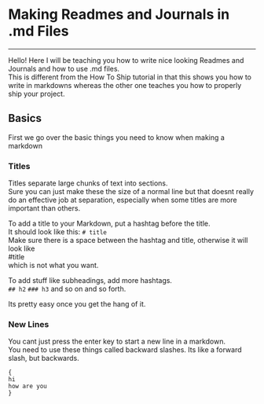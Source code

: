 # Making Readmes and Journals in .md Files
---

Hello! Here I will be teaching you how to write nice looking Readmes and Journals and how to use .md files.\
This is different from the How To Ship tutorial in that this shows you how to write in markdowns whereas the other one teaches you how to properly ship your project.

## Basics

First we go over the basic things you need to know when making a markdown

### Titles

Titles separate large chunks of text into sections.\
Sure you can just make these the size of a normal line but that doesnt really do an effective job at separation, especially when some titles are more important than others.

To add a title to your Markdown, put a hashtag before the title.\
It should look like this: `# title`\
Make sure there is a space between the hashtag and title, otherwise it will look like\
#title\
which is not what you want.

To add stuff like subheadings, add more hashtags.\
`## h2` `### h3` and so on and so forth.

Its pretty easy once you get the hang of it.

### New Lines

You cant just press the enter key to start a new line in a markdown.\
You need to use these things called backward slashes. Its like a forward slash, but backwards.

```
{
hi
how are you
}
```
